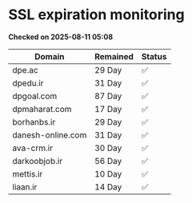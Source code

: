 # SSL expiration monitoring

**Checked on 2025-08-11 05:08**

| Domain | Remained | Status       |
|--------|----------|--------------|
| dpe.ac     | 29 Day   | ✅ |
| dpedu.ir     | 31 Day   | ✅ |
| dpgoal.com     | 87 Day   | ✅ |
| dpmaharat.com     | 17 Day   | ✅ |
| borhanbs.ir     | 29 Day   | ✅ |
| danesh-online.com     | 31 Day   | ✅ |
| ava-crm.ir     | 30 Day   | ✅ |
| darkoobjob.ir     | 56 Day   | ✅ |
| mettis.ir     | 10 Day   | ✅ |
| liaan.ir     | 14 Day   | ✅ |
